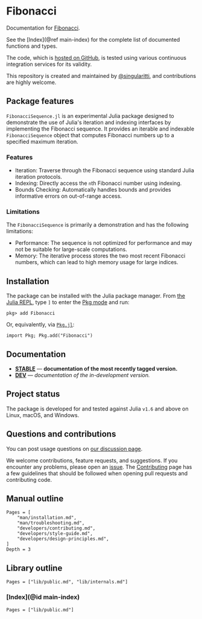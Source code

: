 # Fibonacci

Documentation for [Fibonacci](https://github.com/singularitti/Fibonacci.jl).

See the [Index](@ref main-index) for the complete list of documented functions
and types.

The code, which is [hosted on GitHub](https://github.com/singularitti/Fibonacci.jl), is tested
using various continuous integration services for its validity.

This repository is created and maintained by
[@singularitti](https://github.com/singularitti), and contributions are highly welcome.

## Package features

`FibonacciSequence.jl` is an experimental Julia package designed to demonstrate the use of
Julia's iteration and indexing interfaces by implementing the Fibonacci sequence. It
provides an iterable and indexable `FibonacciSequence` object that computes Fibonacci
numbers up to a specified maximum iteration.

### Features

- Iteration: Traverse through the Fibonacci sequence using standard Julia iteration protocols.
- Indexing: Directly access the `n`th Fibonacci number using indexing.
- Bounds Checking: Automatically handles bounds and provides informative errors on out-of-range access.

### Limitations

The `FibonacciSequence` is primarily a demonstration and has the following limitations:

- Performance: The sequence is not optimized for performance and may not be suitable for large-scale computations.
- Memory: The iterative process stores the two most recent Fibonacci numbers, which can lead to high memory usage for large indices.

## Installation

The package can be installed with the Julia package manager.
From [the Julia REPL](https://docs.julialang.org/en/v1/stdlib/REPL/), type `]` to enter
the [Pkg mode](https://docs.julialang.org/en/v1/stdlib/REPL/#Pkg-mode) and run:

```julia-repl
pkg> add Fibonacci
```

Or, equivalently, via [`Pkg.jl`](https://pkgdocs.julialang.org/v1/):

```@repl
import Pkg; Pkg.add("Fibonacci")
```

## Documentation

- [**STABLE**](https://singularitti.github.io/Fibonacci.jl/stable) — **documentation of the most recently tagged version.**
- [**DEV**](https://singularitti.github.io/Fibonacci.jl/dev) — _documentation of the in-development version._

## Project status

The package is developed for and tested against Julia `v1.6` and above on Linux, macOS, and
Windows.

## Questions and contributions

You can post usage questions on
[our discussion page](https://github.com/singularitti/Fibonacci.jl/discussions).

We welcome contributions, feature requests, and suggestions. If you encounter any problems,
please open an [issue](https://github.com/singularitti/Fibonacci.jl/issues).
The [Contributing](@ref) page has
a few guidelines that should be followed when opening pull requests and contributing code.

## Manual outline

```@contents
Pages = [
    "man/installation.md",
    "man/troubleshooting.md",
    "developers/contributing.md",
    "developers/style-guide.md",
    "developers/design-principles.md",
]
Depth = 3
```

## Library outline

```@contents
Pages = ["lib/public.md", "lib/internals.md"]
```

### [Index](@id main-index)

```@index
Pages = ["lib/public.md"]
```
